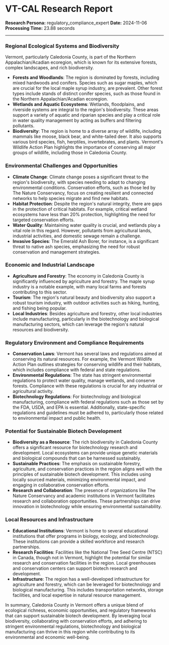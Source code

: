 # VT-CAL Research Report

**Research Persona:** regulatory_compliance_expert
**Date:** 2024-11-06
**Processing Time:** 23.88 seconds

---

### Regional Ecological Systems and Biodiversity

Vermont, particularly Caledonia County, is part of the Northern Appalachian/Acadian ecoregion, which is known for its extensive forests, complex landscapes, and rich biodiversity.

- **Forests and Woodlands**: The region is dominated by forests, including mixed hardwoods and conifers. Species such as sugar maples, which are crucial for the local maple syrup industry, are prevalent. Other forest types include stands of distinct conifer species, such as those found in the Northern Appalachian/Acadian ecoregion.
- **Wetlands and Aquatic Ecosystems**: Wetlands, floodplains, and riverside systems are integral to the region's biodiversity. These areas support a variety of aquatic and riparian species and play a critical role in water quality management by acting as buffers and filtering pollutants.
- **Biodiversity**: The region is home to a diverse array of wildlife, including mammals like moose, black bear, and white-tailed deer. It also supports various bird species, fish, herptiles, invertebrates, and plants. Vermont's Wildlife Action Plan highlights the importance of conserving all major groups of wildlife, including those in Caledonia County.

### Environmental Challenges and Opportunities

- **Climate Change**: Climate change poses a significant threat to the region's biodiversity, with species needing to adapt to changing environmental conditions. Conservation efforts, such as those led by The Nature Conservancy, focus on creating resilient and connected networks to help species migrate and find new habitats.
- **Habitat Protection**: Despite the region's natural integrity, there are gaps in the protection of critical habitats. For example, critical wetland ecosystems have less than 20% protection, highlighting the need for targeted conservation efforts.
- **Water Quality**: Maintaining water quality is crucial, and wetlands play a vital role in this regard. However, pollutants from agricultural lands, industrial activities, and domestic sewage remain a challenge.
- **Invasive Species**: The Emerald Ash Borer, for instance, is a significant threat to native ash species, emphasizing the need for robust conservation and management strategies.

### Economic and Industrial Landscape

- **Agriculture and Forestry**: The economy in Caledonia County is significantly influenced by agriculture and forestry. The maple syrup industry is a notable example, with many local farms and forests contributing to this sector.
- **Tourism**: The region's natural beauty and biodiversity also support a robust tourism industry, with outdoor activities such as hiking, hunting, and fishing being popular.
- **Local Industries**: Besides agriculture and forestry, other local industries include manufacturing, particularly in the biotechnology and biological manufacturing sectors, which can leverage the region's natural resources and biodiversity.

### Regulatory Environment and Compliance Requirements

- **Conservation Laws**: Vermont has several laws and regulations aimed at conserving its natural resources. For example, the Vermont Wildlife Action Plan outlines strategies for conserving wildlife and their habitats, which includes compliance with federal and state regulations.
- **Environmental Regulations**: The state has stringent environmental regulations to protect water quality, manage wetlands, and conserve forests. Compliance with these regulations is crucial for any industrial or agricultural activity.
- **Biotechnology Regulations**: For biotechnology and biological manufacturing, compliance with federal regulations such as those set by the FDA, USDA, and EPA is essential. Additionally, state-specific regulations and guidelines must be adhered to, particularly those related to environmental impact and public health.

### Potential for Sustainable Biotech Development

- **Biodiversity as a Resource**: The rich biodiversity in Caledonia County offers a significant resource for biotechnology research and development. Local ecosystems can provide unique genetic materials and biological compounds that can be harnessed sustainably.
- **Sustainable Practices**: The emphasis on sustainable forestry, agriculture, and conservation practices in the region aligns well with the principles of sustainable biotech development. This includes using locally sourced materials, minimizing environmental impact, and engaging in collaborative conservation efforts.
- **Research and Collaboration**: The presence of organizations like The Nature Conservancy and academic institutions in Vermont facilitates research and collaboration opportunities. These partnerships can drive innovation in biotechnology while ensuring environmental sustainability.

### Local Resources and Infrastructure

- **Educational Institutions**: Vermont is home to several educational institutions that offer programs in biology, ecology, and biotechnology. These institutions can provide a skilled workforce and research partnerships.
- **Research Facilities**: Facilities like the National Tree Seed Centre (NTSC) in Canada, though not in Vermont, highlight the potential for similar research and conservation facilities in the region. Local greenhouses and conservation centers can support biotech research and development.
- **Infrastructure**: The region has a well-developed infrastructure for agriculture and forestry, which can be leveraged for biotechnology and biological manufacturing. This includes transportation networks, storage facilities, and local expertise in natural resource management.

In summary, Caledonia County in Vermont offers a unique blend of ecological richness, economic opportunities, and regulatory frameworks that can support sustainable biotech development. By leveraging local biodiversity, collaborating with conservation efforts, and adhering to stringent environmental regulations, biotechnology and biological manufacturing can thrive in this region while contributing to its environmental and economic well-being.
